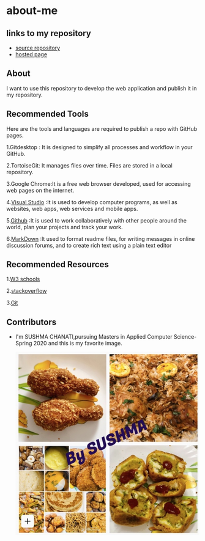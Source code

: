 # about-me

## links to my repository
- [source repository](https://github.com/sushmachanati/about-me)
- [hosted page](https://sushmachanati.github.io/about-me/)

## About

I want to use this repository to develop the web application and publish it in my repository.

##  Recommended Tools

Here are the tools and languages are required to publish a repo with GitHub pages.

1.Gitdesktop : It is designed to simplify all processes and workflow in your GitHub.

2.TortoiseGit: It manages files over time. Files are stored in a local repository.

3.Google Chrome:It is a free web browser developed, used for accessing web pages on the internet.

4.[Visual Studio](https://visualstudio.microsoft.com/) :It is used to develop computer programs, as well as websites, web apps, web services and mobile apps.

5.[Github](https://github.com/) :It is used to work collaboratively with other people around the world, plan your projects and track your work.

6.[MarkDown](https://www.markdownguide.org/cheat-sheet/) :It used to format readme files, for writing messages in online discussion forums, and to create rich text using a plain text editor

##  Recommended Resources

1.[W3 schools](https://www.w3schools.com/)

2.[stackoverflow](https://stackoverflow.com/)

3.[Git](https://try.github.io/)

## Contributors

- I'm SUSHMA CHANATI,pursuing Masters in Applied Computer Science-Spring 2020 and this is my favorite image.






  <img src ="https://github.com/sushmachanati/about-me/blob/master/FAjpg.jpg?raw=true">
  
 
